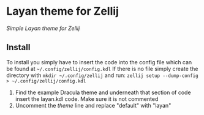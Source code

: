 # Layan theme for Zellij

*Simple Layan theme for Zellij*

## Install
To install you simply have to insert the code into the config file which can be found at `~/.config/zellij/config.kdl`
If there is no file simply create the directory with `mkdir ~/.config/zellij` and run: `zellij setup --dump-config > ~/.config/zellij/config.kdl`

1. Find the example Dracula theme and underneath that section of code insert the layan.kdl code. Make sure it is not commented
2. Uncomment the *theme* line and replace "default" with "layan"
